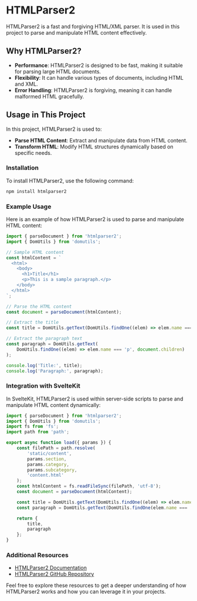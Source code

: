 # HTMLParser2

HTMLParser2 is a fast and forgiving HTML/XML parser. It is used in this project to parse and manipulate HTML content effectively.

## Why HTMLParser2?

- **Performance**: HTMLParser2 is designed to be fast, making it suitable for parsing large HTML documents.
- **Flexibility**: It can handle various types of documents, including HTML and XML.
- **Error Handling**: HTMLParser2 is forgiving, meaning it can handle malformed HTML gracefully.

## Usage in This Project

In this project, HTMLParser2 is used to:

- **Parse HTML Content**: Extract and manipulate data from HTML content.
- **Transform HTML**: Modify HTML structures dynamically based on specific needs.

### Installation

To install HTMLParser2, use the following command:

```bash
npm install htmlparser2
```

### Example Usage

Here is an example of how HTMLParser2 is used to parse and manipulate HTML content:

```js
import { parseDocument } from 'htmlparser2';
import { DomUtils } from 'domutils';

// Sample HTML content
const htmlContent = `
  <html>
    <body>
      <h1>Title</h1>
      <p>This is a sample paragraph.</p>
    </body>
  </html>
`;

// Parse the HTML content
const document = parseDocument(htmlContent);

// Extract the title
const title = DomUtils.getText(DomUtils.findOne((elem) => elem.name === 'h1', document.children));

// Extract the paragraph text
const paragraph = DomUtils.getText(
	DomUtils.findOne((elem) => elem.name === 'p', document.children)
);

console.log('Title:', title);
console.log('Paragraph:', paragraph);
```

### Integration with SvelteKit

In SvelteKit, HTMLParser2 is used within server-side scripts to parse and manipulate HTML content dynamically:

```js
import { parseDocument } from 'htmlparser2';
import { DomUtils } from 'domutils';
import fs from 'fs';
import path from 'path';

export async function load({ params }) {
	const filePath = path.resolve(
		'static/content',
		params.section,
		params.category,
		params.subcategory,
		'content.html'
	);
	const htmlContent = fs.readFileSync(filePath, 'utf-8');
	const document = parseDocument(htmlContent);

	const title = DomUtils.getText(DomUtils.findOne((elem) => elem.name === 'h1', document.children));
	const paragraph = DomUtils.getText(DomUtils.findOne(elem.name === 'p', document.children));

	return {
		title,
		paragraph
	};
}
```

### Additional Resources

- [HTMLParser2 Documentation](https://github.com/fb55/htmlparser2)
- [HTMLParser2 GitHub Repository](https://github.com/fb55/htmlparser2)

Feel free to explore these resources to get a deeper understanding of how HTMLParser2 works and how you can leverage it in your projects.
